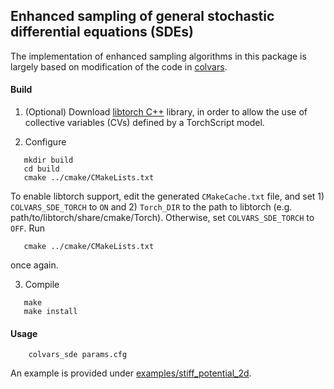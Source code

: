 ## Enhanced sampling of general stochastic differential equations (SDEs) 

The implementation of enhanced sampling algorithms in this package is largely based on modification of the code in [colvars](https://github.com/Colvars/colvars).

#### Build 

1. (Optional) Download [libtorch C++](https://pytorch.org/cppdocs/installing.html) library, in order to allow the use of collective variables (CVs) defined by a TorchScript model. 

2. Configure

```
   mkdir build 
   cd build
   cmake ../cmake/CMakeLists.txt
```

   To enable libtorch support, edit the generated `CMakeCache.txt` file, and set 1) `COLVARS_SDE_TORCH` to `ON` and 2) `Torch_DIR` to the path to libtorch (e.g. path/to/libtorch/share/cmake/Torch). Otherwise, set `COLVARS_SDE_TORCH` to `OFF`. Run 

```
   cmake ../cmake/CMakeLists.txt
```

once again. 

3. Compile

```
   make 
   make install
```   

#### Usage 

```
    colvars_sde params.cfg
```

An example is provided under [examples/stiff_potential_2d](./examples/stiff_potential_2d).

